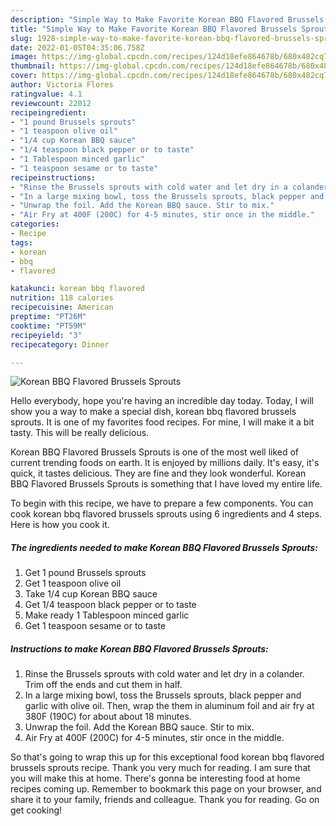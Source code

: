 ```yaml
---
description: "Simple Way to Make Favorite Korean BBQ Flavored Brussels Sprouts"
title: "Simple Way to Make Favorite Korean BBQ Flavored Brussels Sprouts"
slug: 1928-simple-way-to-make-favorite-korean-bbq-flavored-brussels-sprouts
date: 2022-01-05T04:35:06.758Z
image: https://img-global.cpcdn.com/recipes/124d18efe864678b/680x482cq70/korean-bbq-flavored-brussels-sprouts-recipe-main-photo.jpg
thumbnail: https://img-global.cpcdn.com/recipes/124d18efe864678b/680x482cq70/korean-bbq-flavored-brussels-sprouts-recipe-main-photo.jpg
cover: https://img-global.cpcdn.com/recipes/124d18efe864678b/680x482cq70/korean-bbq-flavored-brussels-sprouts-recipe-main-photo.jpg
author: Victoria Flores
ratingvalue: 4.1
reviewcount: 22012
recipeingredient:
- "1 pound Brussels sprouts"
- "1 teaspoon olive oil"
- "1/4 cup Korean BBQ sauce"
- "1/4 teaspoon black pepper or to taste"
- "1 Tablespoon minced garlic"
- "1 teaspoon sesame or to taste"
recipeinstructions:
- "Rinse the Brussels sprouts with cold water and let dry in a colander. Trim off the ends and cut them in half."
- "In a large mixing bowl, toss the Brussels sprouts, black pepper and garlic with olive oil. Then, wrap the them in aluminum foil and air fry at 380F (190C) for about about 18 minutes."
- "Unwrap the foil. Add the Korean BBQ sauce. Stir to mix."
- "Air Fry at 400F (200C) for 4-5 minutes, stir once in the middle."
categories:
- Recipe
tags:
- korean
- bbq
- flavored

katakunci: korean bbq flavored 
nutrition: 118 calories
recipecuisine: American
preptime: "PT26M"
cooktime: "PT59M"
recipeyield: "3"
recipecategory: Dinner

---
```



![Korean BBQ Flavored Brussels Sprouts](https://img-global.cpcdn.com/recipes/124d18efe864678b/680x482cq70/korean-bbq-flavored-brussels-sprouts-recipe-main-photo.jpg)

Hello everybody, hope you're having an incredible day today. Today, I will show you a way to make a special dish, korean bbq flavored brussels sprouts. It is one of my favorites food recipes. For mine, I will make it a bit tasty. This will be really delicious.

Korean BBQ Flavored Brussels Sprouts is one of the most well liked of current trending foods on earth. It is enjoyed by millions daily. It's easy, it's quick, it tastes delicious. They are fine and they look wonderful. Korean BBQ Flavored Brussels Sprouts is something that I have loved my entire life.




To begin with this recipe, we have to prepare a few components. You can cook korean bbq flavored brussels sprouts using 6 ingredients and 4 steps. Here is how you cook it.

<!--inarticleads1-->

##### The ingredients needed to make Korean BBQ Flavored Brussels Sprouts:

1. Get 1 pound Brussels sprouts
1. Get 1 teaspoon olive oil
1. Take 1/4 cup Korean BBQ sauce
1. Get 1/4 teaspoon black pepper or to taste
1. Make ready 1 Tablespoon minced garlic
1. Get 1 teaspoon sesame or to taste




<!--inarticleads2-->

##### Instructions to make Korean BBQ Flavored Brussels Sprouts:

1. Rinse the Brussels sprouts with cold water and let dry in a colander. Trim off the ends and cut them in half.
1. In a large mixing bowl, toss the Brussels sprouts, black pepper and garlic with olive oil. Then, wrap the them in aluminum foil and air fry at 380F (190C) for about about 18 minutes.
1. Unwrap the foil. Add the Korean BBQ sauce. Stir to mix.
1. Air Fry at 400F (200C) for 4-5 minutes, stir once in the middle.




So that's going to wrap this up for this exceptional food korean bbq flavored brussels sprouts recipe. Thank you very much for reading. I am sure that you will make this at home. There's gonna be interesting food at home recipes coming up. Remember to bookmark this page on your browser, and share it to your family, friends and colleague. Thank you for reading. Go on get cooking!
